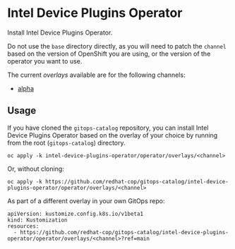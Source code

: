 # Intel Device Plugins Operator

Install Intel Device Plugins Operator.

Do not use the `base` directory directly, as you will need to patch the `channel` based on the version of OpenShift you are using, or the version of the operator you want to use.

The current *overlays* available are for the following channels:

* [alpha](operator/overlays/alpha)

## Usage

If you have cloned the `gitops-catalog` repository, you can install Intel Device Plugins Operator based on the overlay of your choice by running from the root (`gitops-catalog`) directory.

```
oc apply -k intel-device-plugins-operator/operator/overlays/<channel>
```

Or, without cloning:

```
oc apply -k https://github.com/redhat-cop/gitops-catalog/intel-device-plugins-operator/operator/overlays/<channel>
```

As part of a different overlay in your own GitOps repo:

```
apiVersion: kustomize.config.k8s.io/v1beta1
kind: Kustomization
resources:
  - https://github.com/redhat-cop/gitops-catalog/intel-device-plugins-operator/operator/overlays/<channel>?ref=main
```
